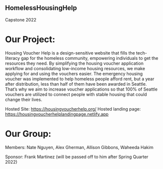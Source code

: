## HomelessHousingHelp
Capstone 2022

# Our Project:
Housing Voucher Help is a design-sensitive website that fills the
tech-literacy gap for the homeless community, empowering individuals to get
the resources they need. By simplifying the housing voucher application
workflow and consolidating low-income housing resources, we make applying for
and using the vouchers easier. The emergency housing voucher was implemented
to help homeless people afford rent, but a year after distribution, less than
half of them have been awarded in Seattle. That’s why we aim to increase
voucher applications so that 100% of Seattle vouchers are utilized to connect
people with stable housing that could change their lives.

Hosted Site: https://housingvoucherhelp.org/
Hosted landing page: https://housingvoucherhelplandingpage.netlify.app

# Our Group:

Members: Nate Nguyen, Alex Gherman, Allison Gibbons, Waheeda Hakim

Sponsor: Frank Martinez (will be passed off to him after Spring Quarter 2022)
